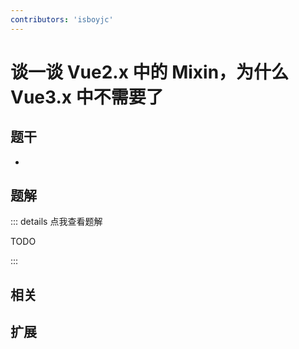```yaml
---
contributors: 'isboyjc'
---
```


# 谈一谈 Vue2.x 中的 Mixin，为什么 Vue3.x 中不需要了


## 题干

- 



## 题解

::: details 点我查看题解

  TODO

:::



## 相关



## 扩展
